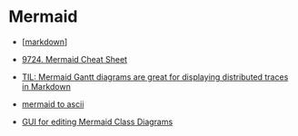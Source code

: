 Mermaid
=======


* [[markdown]]
* [9724. Mermaid Cheat Sheet](https://jojozhuang.github.io/tutorial/mermaid-cheat-sheet/)
* [TIL: Mermaid Gantt diagrams are great for displaying distributed traces in Markdown](https://brycemecum.com/2023/03/31/til-mermaid-tracing/)
* [mermaid to ascii](https://mermaid-ascii.art/)

* [GUI for editing Mermaid Class Diagrams](https://docs.mermaidchart.com/blog/posts/gui-for-editing-mermaid-class-diagrams)

[//begin]: # "Autogenerated link references for markdown compatibility"
[markdown]: markdown.md "MarkDown"
[//end]: # "Autogenerated link references"